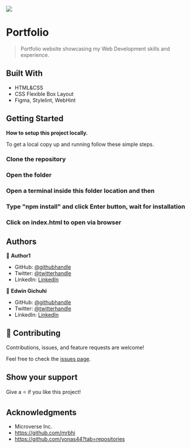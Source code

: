 ![](https://img.shields.io/badge/Microverse-blueviolet)

# Portfolio

> Portfolio website showcasing my Web Development skills and experience.

## Built With

- HTML&CSS
- CSS Flexible Box Layout
- Figma, Stylelint, WebHint

## Getting Started

**How to setup this project locally.**

To get a local copy up and running follow these simple steps.

### Clone the repository

### Open the folder

### Open a terminal inside this folder location and then

### Type "npm install" and click Enter button, wait for installation

### Click on index.html to open via browser

## Authors

👤 **Author1**

- GitHub: [@githubhandle](https://github.com/githubhandle)
- Twitter: [@twitterhandle](https://twitter.com/twitterhandle)
- LinkedIn: [LinkedIn](https://linkedin.com/in/linkedinhandle)

👤 **Edwin Gichuhi**

- GitHub: [@githubhandle](https://github.com/egichuhis)
- Twitter: [@twitterhandle](https://twitter.com/egichuhis)
- LinkedIn: [LinkedIn](https://www.linkedin.com/in/edwin-gichuhi/)

## 🤝 Contributing

Contributions, issues, and feature requests are welcome!

Feel free to check the [issues page](https://github.com/egichuhis/Portfolio/issues).

## Show your support

Give a ⭐️ if you like this project!

## Acknowledgments

- Microverse Inc.
- <https://github.com/mrbhi>
- <https://github.com/yonas44?tab=repositories>  

